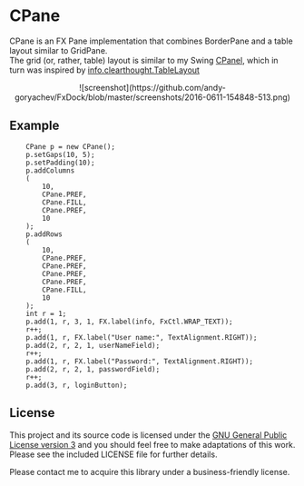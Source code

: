 # CPane

CPane is an FX Pane implementation that combines BorderPane and a table layout similar to GridPane.  
The grid (or, rather, table) layout is similar to my Swing
[CPanel](https://github.com/andy-goryachev/PasswordSafe/blob/master/src/goryachev/common/ui/CPanel.java), 
which in turn was inspired by 
[info.clearthought.TableLayout](http://www.clearthought.info/)

<center>
![screenshot](https://github.com/andy-goryachev/FxDock/blob/master/screenshots/2016-0611-154848-513.png)
</center>

## Example

		CPane p = new CPane();
		p.setGaps(10, 5);
		p.setPadding(10);
		p.addColumns
		(
			10,
			CPane.PREF,
			CPane.FILL,
			CPane.PREF,
			10
		);
		p.addRows
		(
			10,
			CPane.PREF,
			CPane.PREF,
			CPane.PREF,
			CPane.PREF,
			CPane.FILL,
			10
		);
		int r = 1;
		p.add(1, r, 3, 1, FX.label(info, FxCtl.WRAP_TEXT));
		r++;
		p.add(1, r, FX.label("User name:", TextAlignment.RIGHT));
		p.add(2, r, 2, 1, userNameField);
		r++;
		p.add(1, r, FX.label("Password:", TextAlignment.RIGHT));
		p.add(2, r, 2, 1, passwordField);
		r++;
		p.add(3, r, loginButton);

## License

This project and its source code is licensed under the [GNU General Public License version 3](https://www.gnu.org/licenses/gpl-3.0.en.html) and you should feel free to make adaptations of this work. Please see the included LICENSE file for further details.

Please contact me to acquire this library under a business-friendly license.


